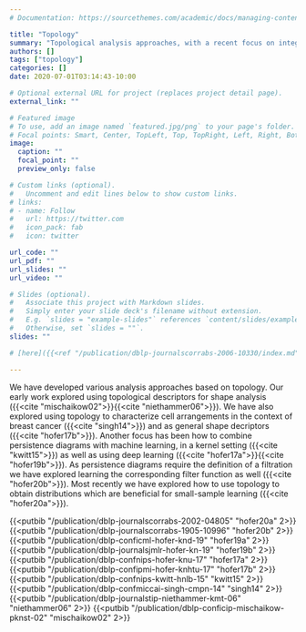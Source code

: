 ```yaml
---
# Documentation: https://sourcethemes.com/academic/docs/managing-content/

title: "Topology"
summary: "Topological analysis approaches, with a recent focus on integrating deep learning with topology."
authors: []
tags: ["topology"]
categories: []
date: 2020-07-01T03:14:43-10:00

# Optional external URL for project (replaces project detail page).
external_link: ""

# Featured image
# To use, add an image named `featured.jpg/png` to your page's folder.
# Focal points: Smart, Center, TopLeft, Top, TopRight, Left, Right, BottomLeft, Bottom, BottomRight.
image:
  caption: ""
  focal_point: ""
  preview_only: false

# Custom links (optional).
#   Uncomment and edit lines below to show custom links.
# links:
# - name: Follow
#   url: https://twitter.com
#   icon_pack: fab
#   icon: twitter

url_code: ""
url_pdf: ""
url_slides: ""
url_video: ""

# Slides (optional).
#   Associate this project with Markdown slides.
#   Simply enter your slide deck's filename without extension.
#   E.g. `slides = "example-slides"` references `content/slides/example-slides.md`.
#   Otherwise, set `slides = ""`.
slides: ""

# [here]({{<ref "/publication/dblp-journalscorrabs-2006-10330/index.md" >}})

---
```


We have developed various analysis approaches based on topology. Our early work explored using topological descriptors for shape analysis ({{<cite "mischaikow02">}}{{<cite "niethammer06">}}). We have also explored using topology to characterize cell arrangements in the context of breast cancer ({{<cite "singh14">}}) and as general shape decriptors ({{<cite "hofer17b">}}). Another focus has been how to combine persistence diagrams with machine learning, in a kernel setting ({{<cite "kwitt15">}}) as well as using deep learning ({{<cite "hofer17a">}}{{<cite "hofer19b">}}). As persistence diagrams require the definition of a filtration we have explored learning the corresponding filter function as well ({{<cite "hofer20b">}}). Most recently we have explored how to use topology to obtain distributions which are beneficial for small-sample learning ({{<cite "hofer20a">}}).

{{<putbib "/publication/dblp-journalscorrabs-2002-04805" "hofer20a" 2>}}
{{<putbib "/publication/dblp-journalscorrabs-1905-10996" "hofer20b" 2>}}
{{<putbib "/publication/dblp-conficml-hofer-knd-19" "hofer19a" 2>}}
{{<putbib "/publication/dblp-journalsjmlr-hofer-kn-19" "hofer19b" 2>}}
{{<putbib "/publication/dblp-confnips-hofer-knu-17" "hofer17a" 2>}}
{{<putbib "/publication/dblp-confipmi-hofer-knhtu-17" "hofer17b" 2>}}
{{<putbib "/publication/dblp-confnips-kwitt-hnlb-15" "kwitt15" 2>}}
{{<putbib "/publication/dblp-confmiccai-singh-cmpn-14" "singh14" 2>}}
{{<putbib "/publication/dblp-journalstip-niethammer-kmt-06" "niethammer06" 2>}}
{{<putbib "/publication/dblp-conficip-mischaikow-pknst-02" "mischaikow02" 2>}}






